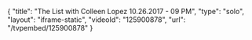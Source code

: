 {
    "title": "The List with Colleen Lopez 10.26.2017 - 09 PM",
    "type": "solo",
    "layout": "iframe-static",
    "videoId": "125900878",
    "url": "\/tvpembed\/125900878"
}